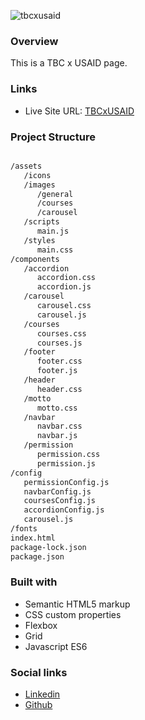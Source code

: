 ![tbcxusaid](https://static.wixstatic.com/media/dd97f4_86c58c47370442a889e9a4e9db4eb00c~mv2.png/v1/crop/x_1,y_0,w_426,h_123/fill/w_106,h_30,al_c,q_85,usm_0.66_1.00_0.01,enc_auto/Asset%201%402x.png)


### Overview

This is a TBC x USAID page.

### Links

- Live Site URL: [TBCxUSAID](https://glitch.com/~qr-code-challenge-2)

### Project Structure

```bash

/assets
   /icons
   /images
      /general
      /courses
      /carousel
   /scripts
      main.js
   /styles
      main.css
/components
   /accordion
      accordion.css
      accordion.js
   /carousel
      carousel.css
      carousel.js
   /courses
      courses.css
      courses.js
   /footer
      footer.css
      footer.js
   /header
      header.css
   /motto
      motto.css
   /navbar
      navbar.css
      navbar.js
   /permission
      permission.css
      permission.js
/config
   permissionConfig.js
   navbarConfig.js
   coursesConfig.js
   accordionConfig.js
   carousel.js
/fonts
index.html
package-lock.json
package.json

```



### Built with

- Semantic HTML5 markup
- CSS custom properties
- Flexbox
- Grid
- Javascript ES6

### Social links

- [Linkedin](https://www.linkedin.com/in/olegbobokhidze/)
- [Github](https://github.com/Olegbobokhidze)
